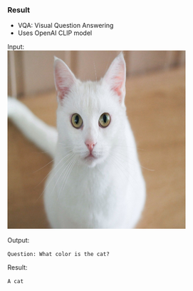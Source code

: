 ### Result
* VQA: Visual Question Answering
* Uses OpenAI CLIP model

Input: <br/>
<img src='cat_img.jpg' width='400' height='400' />

Output:
```
Question: What color is the cat?
```
Result:
```
A cat
```